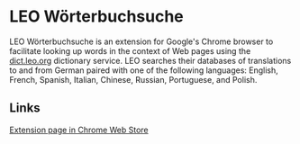 # LEO Wörterbuchsuche

LEO Wörterbuchsuche is an extension for Google's Chrome browser to facilitate looking up words in the context of Web pages using the [dict.leo.org](http://dict.leo.org/) dictionary service. LEO searches their databases of translations to and from German paired with one of the following languages: English, French, Spanish, Italian, Chinese, Russian, Portuguese, and Polish.

## Links
[Extension page in Chrome Web Store](https://chrome.google.com/webstore/detail/ojniiiidjmoaiehegaedmfdclmgmmpdp)